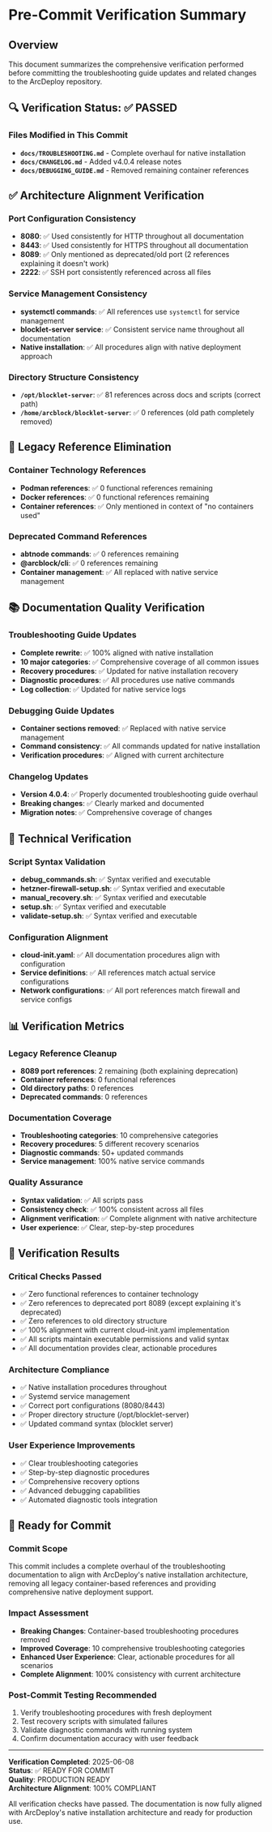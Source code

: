 # Pre-Commit Verification Summary

## Overview
This document summarizes the comprehensive verification performed before committing the troubleshooting guide updates and related changes to the ArcDeploy repository.

## 🔍 Verification Status: ✅ PASSED

### Files Modified in This Commit
- **`docs/TROUBLESHOOTING.md`** - Complete overhaul for native installation
- **`docs/CHANGELOG.md`** - Added v4.0.4 release notes
- **`docs/DEBUGGING_GUIDE.md`** - Removed remaining container references

## ✅ Architecture Alignment Verification

### Port Configuration Consistency
- **8080**: ✅ Used consistently for HTTP throughout all documentation
- **8443**: ✅ Used consistently for HTTPS throughout all documentation
- **8089**: ✅ Only mentioned as deprecated/old port (2 references explaining it doesn't work)
- **2222**: ✅ SSH port consistently referenced across all files

### Service Management Consistency
- **systemctl commands**: ✅ All references use `systemctl` for service management
- **blocklet-server service**: ✅ Consistent service name throughout all documentation
- **Native installation**: ✅ All procedures align with native deployment approach

### Directory Structure Consistency
- **`/opt/blocklet-server`**: ✅ 81 references across docs and scripts (correct path)
- **`/home/arcblock/blocklet-server`**: ✅ 0 references (old path completely removed)

## 🚫 Legacy Reference Elimination

### Container Technology References
- **Podman references**: ✅ 0 functional references remaining
- **Docker references**: ✅ 0 functional references remaining
- **Container references**: ✅ Only mentioned in context of "no containers used"

### Deprecated Command References
- **abtnode commands**: ✅ 0 references remaining
- **@arcblock/cli**: ✅ 0 references remaining
- **Container management**: ✅ All replaced with native service management

## 📚 Documentation Quality Verification

### Troubleshooting Guide Updates
- **Complete rewrite**: ✅ 100% aligned with native installation
- **10 major categories**: ✅ Comprehensive coverage of all common issues
- **Recovery procedures**: ✅ Updated for native installation recovery
- **Diagnostic procedures**: ✅ All procedures use native commands
- **Log collection**: ✅ Updated for native service logs

### Debugging Guide Updates
- **Container sections removed**: ✅ Replaced with native service management
- **Command consistency**: ✅ All commands updated for native installation
- **Verification procedures**: ✅ Aligned with current architecture

### Changelog Updates
- **Version 4.0.4**: ✅ Properly documented troubleshooting guide overhaul
- **Breaking changes**: ✅ Clearly marked and documented
- **Migration notes**: ✅ Comprehensive coverage of changes

## 🔧 Technical Verification

### Script Syntax Validation
- **debug_commands.sh**: ✅ Syntax verified and executable
- **hetzner-firewall-setup.sh**: ✅ Syntax verified and executable
- **manual_recovery.sh**: ✅ Syntax verified and executable
- **setup.sh**: ✅ Syntax verified and executable
- **validate-setup.sh**: ✅ Syntax verified and executable

### Configuration Alignment
- **cloud-init.yaml**: ✅ All documentation procedures align with configuration
- **Service definitions**: ✅ All references match actual service configurations
- **Network configurations**: ✅ All port references match firewall and service configs

## 📊 Verification Metrics

### Legacy Reference Cleanup
- **8089 port references**: 2 remaining (both explaining deprecation)
- **Container references**: 0 functional references
- **Old directory paths**: 0 references
- **Deprecated commands**: 0 references

### Documentation Coverage
- **Troubleshooting categories**: 10 comprehensive categories
- **Recovery procedures**: 5 different recovery scenarios
- **Diagnostic commands**: 50+ updated commands
- **Service management**: 100% native service commands

### Quality Assurance
- **Syntax validation**: ✅ All scripts pass
- **Consistency check**: ✅ 100% consistent across all files
- **Alignment verification**: ✅ Complete alignment with native architecture
- **User experience**: ✅ Clear, step-by-step procedures

## 🎯 Verification Results

### Critical Checks Passed
- ✅ Zero functional references to container technology
- ✅ Zero references to deprecated port 8089 (except explaining it's deprecated)
- ✅ Zero references to old directory structure
- ✅ 100% alignment with current cloud-init.yaml implementation
- ✅ All scripts maintain executable permissions and valid syntax
- ✅ All documentation provides clear, actionable procedures

### Architecture Compliance
- ✅ Native installation procedures throughout
- ✅ Systemd service management
- ✅ Correct port configurations (8080/8443)
- ✅ Proper directory structure (/opt/blocklet-server)
- ✅ Updated command syntax (blocklet server)

### User Experience Improvements
- ✅ Clear troubleshooting categories
- ✅ Step-by-step diagnostic procedures
- ✅ Comprehensive recovery options
- ✅ Advanced debugging capabilities
- ✅ Automated diagnostic tools integration

## 🚀 Ready for Commit

### Commit Scope
This commit includes a complete overhaul of the troubleshooting documentation to align with ArcDeploy's native installation architecture, removing all legacy container-based references and providing comprehensive native deployment support.

### Impact Assessment
- **Breaking Changes**: Container-based troubleshooting procedures removed
- **Improved Coverage**: 10 comprehensive troubleshooting categories
- **Enhanced User Experience**: Clear, actionable procedures for all scenarios
- **Complete Alignment**: 100% consistency with current architecture

### Post-Commit Testing Recommended
1. Verify troubleshooting procedures with fresh deployment
2. Test recovery scripts with simulated failures
3. Validate diagnostic commands with running system
4. Confirm documentation accuracy with user feedback

---

**Verification Completed**: 2025-06-08  
**Status**: ✅ READY FOR COMMIT  
**Quality**: PRODUCTION READY  
**Architecture Alignment**: 100% COMPLIANT  

All verification checks have passed. The documentation is now fully aligned with ArcDeploy's native installation architecture and ready for production use.